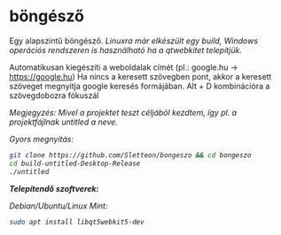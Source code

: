 # böngésző
Egy alapszintű böngésző.
<i>Linuxra már elkészült egy build, Windows operációs rendszeren is használható ha a qtwebkitet telepítjük.</i>

Automatikusan kiegészíti a weboldalak címét (pl.: google.hu -> https://google.hu)
Ha nincs a keresett szövegben pont, akkor a keresett szöveget megnyitja google keresés formájában.
Alt + D kombinációra a szövegdobozra fókuszál

<i>Megjegyzés: Mivel a projektet teszt céljából kezdtem, így pl. a projektfájlnak untitled a neve.<i>

Gyors megnyitás:
  ```sh
git clone https://github.com/Sletteon/bongeszo && cd bongeszo
cd build-untitled-Desktop-Release
./untitled
```
<b>Telepítendő szoftverek:</b>

  Debian/Ubuntu/Linux Mint:
  ```sh
sudo apt install libqt5webkit5-dev
```
